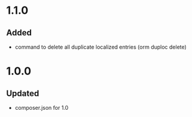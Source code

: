# 1.1.0
## Added
- command to delete all duplicate localized entries (orm duploc delete)

# 1.0.0
## Updated
- composer.json for 1.0
